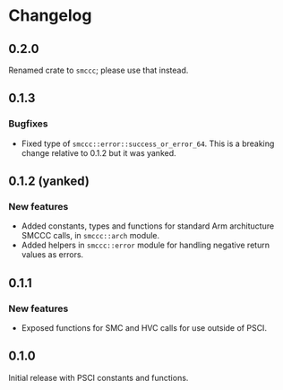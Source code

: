 # Changelog

## 0.2.0

Renamed crate to `smccc`; please use that instead.

## 0.1.3

### Bugfixes

- Fixed type of `smccc::error::success_or_error_64`. This is a breaking change relative to 0.1.2 but
  it was yanked.

## 0.1.2 (yanked)

### New features

- Added constants, types and functions for standard Arm architucture SMCCC calls, in `smccc::arch`
  module.
- Added helpers in `smccc::error` module for handling negative return values as errors.

## 0.1.1

### New features

- Exposed functions for SMC and HVC calls for use outside of PSCI.

## 0.1.0

Initial release with PSCI constants and functions.
